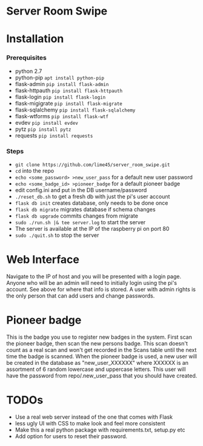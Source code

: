 Server Room Swipe
==========

# Installation
### Prerequisites
- python 2.7
- python-pip `apt install python-pip`
- flask-admin      `pip install flask-admin`
- flask-httpauth   `pip install flask-httpauth`
- flask-login      `pip install flask-login`
- flask-migigrate  `pip install flask-migrate`
- flask-sqlalchemy `pip install flask-sqlalchemy`
- flask-wtforms    `pip install flask-wtf`
- evdev            `pip install evdev`
- pytz             `pip install pytz`
- requests         `pip install requests`

### Steps
- `git clone https://github.com/lime45/server_room_swipe.git`
- `cd` into the repo
- `echo <some_password> >new_user_pass` for a default new user password
- `echo <some_badge_id> >pioneer_badge` for a default pioneer badge
- edit config.ini and put in the DB username/password
- `./reset_db.sh` to get a fresh db with just the pi's user account
- `flask db init` creates database, only needs to be done once
- `flask db migrate` migrates database if schema changes
- `flask db upgrade` commits changes from migrate
- `sudo ./run.sh |& tee server.log` to start the server
- The server is available at the IP of the raspberry pi on port 80
- `sudo ./quit.sh` to stop the server

# Web Interface
Navigate to the IP of host and you will be presented with a login page. Anyone
who will be an admin will need to initially login using the pi's account. See
above for where that info is stored. A user with admin rights is the only person
that can add users and change passwords.

# Pioneer badge
This is the badge you use to register new badges in the system. First scan
the pioneer badge, then scan the new persons badge. This scan doesn't count
as a real scan and won't get recorded in the Scans table until the next time
the badge is scanned. When the pioneer badge is used, a new user will be
created in the database as "new\_user\_XXXXXX" where XXXXXX is an assortment
of 6 random lowercase and uppercase letters. This user will have the password
from repo/.new\_user\_pass that you should have created.

# TODOs
- Use a real web server instead of the one that comes with Flask
- less ugly UI with CSS to make look and feel more consistent
- Make this a real python package with requirements.txt, setup.py etc
- Add option for users to reset their password.
